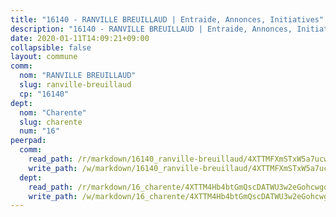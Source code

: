 ```yaml
---
title: "16140 - RANVILLE BREUILLAUD | Entraide, Annonces, Initiatives"
description: "16140 - RANVILLE BREUILLAUD | Entraide, Annonces, Initiatives"
date: 2020-01-11T14:09:21+09:00
collapsible: false
layout: commune
comm:
  nom: "RANVILLE BREUILLAUD"
  slug: ranville-breuillaud
  cp: "16140"
dept:
  nom: "Charente"
  slug: charente
  num: "16"
peerpad:
  comm:
    read_path: /r/markdown/16140_ranville-breuillaud/4XTTMFXmSTxW5a7ucwrkde9Jc8SZ4nqebu7tAs5A5AatPvW2b
    write_path: /w/markdown/16140_ranville-breuillaud/4XTTMFXmSTxW5a7ucwrkde9Jc8SZ4nqebu7tAs5A5AatPvW2b-K3TgUcbXA49uMWDekrhbbZY7wiLHQ5G8LuSuSp3TvusXt7pxZKUH7Cw7nGFxMeJ6ajYPMwuZsobnPozHUp7iVPkAc5TVz9jWe9UbyY7JmX7YdLb1DcC8K5sJFKraCbsSWFNnFakw
  dept:
    read_path: /r/markdown/16_charente/4XTTM4Hb4btGmQscDATWU3w2eGohcwgqasCDtGWVahJnAEsq8
    write_path: /w/markdown/16_charente/4XTTM4Hb4btGmQscDATWU3w2eGohcwgqasCDtGWVahJnAEsq8-K3TgU9zhAjxEMbYrSr9VB24idAgS7xBryN3TjEsJmsrToRfRc8PWUu9zDXmtMXWLR7TNqZhAPJFsnJ4QbuWpLJvHpyW2q8LZxtsaakTfiMdj4HFsc11ZXzpn4aT8zYKZzSLwV1CA
---
```



